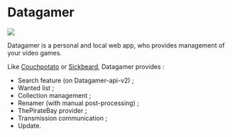 # Datagamer

<img src="https://travis-ci.org/Wifsimster/datagamer.svg?branch=master" />

Datagamer is a personal and local web app, who provides management of your video games.

Like <a href="https://couchpota.to/">Couchpotato</a> or <a href="http://sickbeard.com/">Sickbeard</a>, Datagamer provides :
* Search feature (on Datagamer-api-v2) ;
* Wanted list ;
* Collection management ;
* Renamer (with manual post-processing) ;
* ThePirateBay provider ;
* Transmission communication ;
* Update.
